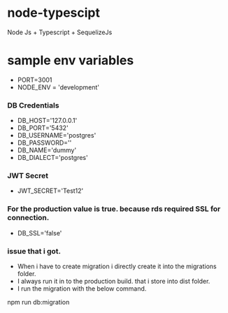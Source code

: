 # node-typescipt
 Node Js + Typescript + SequelizeJs

# sample env variables
- PORT=3001
- NODE_ENV = 'development'

### DB Credentials

- DB_HOST='127.0.0.1'
- DB_PORT='5432'
- DB_USERNAME='postgres'
- DB_PASSWORD=''
- DB_NAME='dummy'
- DB_DIALECT='postgres'

### JWT Secret
- JWT_SECRET='Test12'

### For the production value is true. because rds required SSL for connection.
- DB_SSL='false'

### issue that i got.
- When i have to create migration i directly create it into the migrations folder.
- I always run it in to the production build. that i store into dist folder.
- I run the migration with the below command.

npm run db:migration